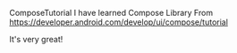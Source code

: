 ComposeTutorial
I have learned Compose Library From https://developer.android.com/develop/ui/compose/tutorial

It's very great!